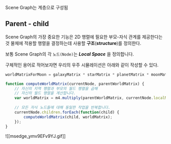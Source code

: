 Scene Graph는 계층으로 구성됨

## Parent - child 

Scene Graph의 가장 중요한 기능은 2D 행렬에 필요한 부모-자식 관계를 제공한다는 것
물체에 적용할 행렬을 결정하는데 사용할 **구조**(**structure**)를 정의한다.

보통 Scene Graph의 각 `노드(Node)`는 **_Local Space_** 을 정의합니다.

구체적인 용어로 적어보자면 우리의 우주 시뮬레이션은 아래와 같이 작성할 수 있다.
```js
worldMatrixForMoon = galaxyMatrix * starMatrix * planetMatrix * moonMatrix;
```

```js
function computeWorldMatrix(currentNode, parentWorldMatrix) {
    // 자신의 지역 행렬과 부모의 월드 행렬을 곱해 
    // 자신의 월드 행렬을 계산합니다.
    var worldMatrix = m4.multiply(parentWorldMatrix, currentNode.localMatrix);
 
    // 모든 자식 노드들에 대해 동일한 작업을 반복합니다.
    currentNode.children.forEach(function(child) {
        computeWorldMatrix(child, worldMatrix);
    });
}
```
<!--⚠️Imgur upload failed, check dev console-->
![[msedge_ymv9EFv9YJ.gif]]